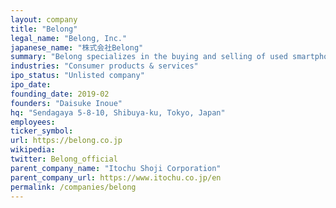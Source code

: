 ```yaml
---
layout: company
title: "Belong"
legal_name: "Belong, Inc."
japanese_name: "株式会社Belong"
summary: "Belong specializes in the buying and selling of used smartphones. They offer a web-based service called 'Belong Kaitori' for buying used smartphones and developed the 'Nico-Sma' website for selling used iPhones. They also have a subscription service for used smartphones called 'Nico-Sma More'. Belong is a wholly-owned subsidiary of Itochu Shoji Corporation."
industries: "Consumer products & services"
ipo_status: "Unlisted company"
ipo_date: 
founding_date: 2019-02
founders: "Daisuke Inoue"
hq: "Sendagaya 5-8-10, Shibuya-ku, Tokyo, Japan"
employees: 
ticker_symbol: 
url: https://belong.co.jp
wikipedia: 
twitter: Belong_official
parent_company_name: "Itochu Shoji Corporation"
parent_company_url: https://www.itochu.co.jp/en
permalink: /companies/belong
---
```

